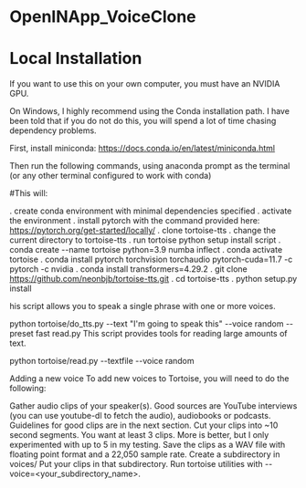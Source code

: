 # OpenINApp_VoiceClone
<h1>Local Installation</h1>
If you want to use this on your own computer, you must have an NVIDIA GPU.

On Windows, I highly recommend using the Conda installation path. I have been told that if you do not do this, you will spend a lot of time chasing dependency problems.

First, install miniconda: https://docs.conda.io/en/latest/miniconda.html

Then run the following commands, using anaconda prompt as the terminal (or any other terminal configured to work with conda)

#This will:

. create conda environment with minimal dependencies specified
. activate the environment
. install pytorch with the command provided here: https://pytorch.org/get-started/locally/
. clone tortoise-tts
. change the current directory to tortoise-tts
. run tortoise python setup install script
. conda create --name tortoise python=3.9 numba inflect
. conda activate tortoise
. conda install pytorch torchvision torchaudio pytorch-cuda=11.7 -c pytorch -c nvidia
. conda install transformers=4.29.2
. git clone https://github.com/neonbjb/tortoise-tts.git
. cd tortoise-tts
. python setup.py install


his script allows you to speak a single phrase with one or more voices.

python tortoise/do_tts.py --text "I'm going to speak this" --voice random --preset fast
read.py
This script provides tools for reading large amounts of text.

python tortoise/read.py --textfile <your text to be read> --voice random


Adding a new voice
To add new voices to Tortoise, you will need to do the following:

Gather audio clips of your speaker(s). Good sources are YouTube interviews (you can use youtube-dl to fetch the audio), audiobooks or podcasts. Guidelines for good clips are in the next section.
Cut your clips into ~10 second segments. You want at least 3 clips. More is better, but I only experimented with up to 5 in my testing.
Save the clips as a WAV file with floating point format and a 22,050 sample rate.
Create a subdirectory in voices/
Put your clips in that subdirectory.
Run tortoise utilities with --voice=<your_subdirectory_name>.




